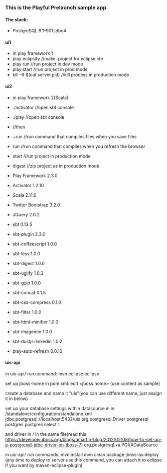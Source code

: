 ### This is the Playful Prelaunch sample app.

#### The stack:
- PostgreSQL 9.1-901.jdbc4

#### ui1
- in play framework 1
- play eclipsify //make .project for eclipse ide
- play run //run project in dev mode
- play start //run project in prod mode
- kill -9 $(cat server.pid) //kill process in production mode

#### ui2
- in play framework 2(Scala)
- ./activator //open sbt console
- ./play //open sbt console
- //then
- ~run //run command that compiles files when you save files
- run //run command that compiles when you refresh the browser
- start //run project in production mode
- digest //zip project as in production mode

- Play Framework 2.3.0
- Activator 1.2.10
- Scala 2.11.0
- Twitter Bootstrap 3.2.0
- JQuery 2.0.2
- sbt 0.13.5
- sbt-plugin 2.3.0
- sbt-coffeescript 1.0.0
- sbt-less 1.0.0
- sbt-digest 1.0.0
- sbt-uglify 1.0.3
- sbt-gzip 1.0.0
- sbt-concat 0.1.5
- sbt-css-compress 0.1.0
- sbt-filter 1.0.0
- sbt-html-minifier 1.0.0
- sbt-imagemin 1.0.0
- sbt-dustjs-linkedin 1.0.2
- play-auto-refresh 0.0.10


#### uis-api
in uis-api/
run command:
 mvn eclipse:eclipse

set up jboss-home in pom.xml:
edit <jboss.home>
(use content as sample)

create a database and name it "uis"(you can use different name, just assign it in <connection-url> below)

set up your database settings within datasource in <datasources> in <JBOSS-HOME>/standalone/configuration/standalone.xml
<datasource jndi-name="java:jboss/datasources/uisDatasource" pool-name="uisDatasource" enabled="true">
    <connection-url>jdbc:postgresql://localhost:5432/uis</connection-url>
    <driver-class>org.postgresql.Driver</driver-class>
    <driver>postgresql</driver>
    <security>
        <user-name>postgres</user-name>
        <password>postgres</password>
    </security>
    <validation>
        <check-valid-connection-sql>select 1</check-valid-connection-sql>
    </validation>
</datasource>


and driver in <datasources>/<drivers> in the same file(read this https://developer.jboss.org/blogs/amartin-blog/2012/02/08/how-to-set-up-a-postgresql-jdbc-driver-on-jboss-7)
<driver name="postgresql" module="org.postgresql">
    <xa-datasource-class>org.postgresql.xa.PGXADataSource</xa-datasource-class>
</driver>


in uis-api/
run commands:
mvn install
mvn clean package jboss-as:deploy
(any time to deploy to server use this command, you can attach it to eclipse if you want by maven-eclipse-plugin)